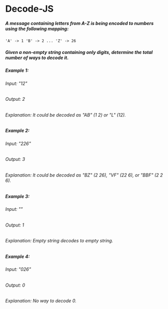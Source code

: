# Decode-JS
##### A message containing letters from A-Z is being encoded to numbers using the following mapping:
`
'A' -> 1
'B' -> 2
...
'Z' -> 26
`
##### Given a non-empty string containing only digits, determine the total number of ways to decode it.

##### Example 1:

###### Input: "12"
###### Output: 2
###### Explanation: It could be decoded as "AB" (1 2) or "L" (12).
##### Example 2:

###### Input: "226"
###### Output: 3
###### Explanation: It could be decoded as "BZ" (2 26), "VF" (22 6), or "BBF" (2 2 6).

##### Example 3:

###### Input: ""
###### Output: 1
###### Explanation: Empty string decodes to empty string.

##### Example 4:

###### Input: "026"
###### Output: 0
###### Explanation: No way to decode 0.
